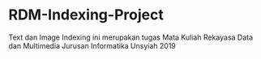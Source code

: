 # RDM-Indexing-Project
Text dan Image Indexing ini merupakan tugas Mata Kuliah Rekayasa Data dan Multimedia Jurusan Informatika Unsyiah 2019
